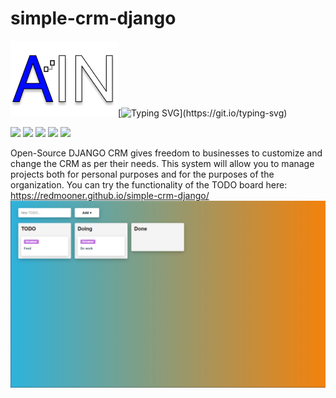 # simple-crm-django


![](https://github.com/RedMooner/simple-crm-django/blob/dev/DjangoCrm/main/static/main/img/logo.png)[![Typing SVG](https://readme-typing-svg.demolab.com?font=Fira+Code&pause=1000&width=435&lines=Make+your+todo+better!)](https://git.io/typing-svg)

![](https://img.shields.io/github/languages/count/RedMooner/simple-crm-django) ![](https://img.shields.io/github/commit-activity/m/RedMooner/simple-crm-django) ![](https://img.shields.io/github/v/tag/RedMooner/simple-crm-django) ![](https://img.shields.io/github/followers/RedMooner?style=social) ![](https://img.shields.io/github/stars/RedMooner/simple-crm-django?style=social)

Open-Source DJANGO CRM gives freedom to businesses to customize and change the CRM as per their needs.
This system will allow you to manage projects both for personal purposes and for the purposes of the organization. You can try the functionality of the TODO board here: https://redmooner.github.io/simple-crm-django/
![alt text](https://github.com/RedMooner/simple-crm-django/blob/main/example.png)
